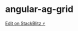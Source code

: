 # angular-ag-grid

[Edit on StackBlitz ⚡️](https://stackblitz.com/edit/ag-grid-angular-hello-world-394lql?file=README.md)
